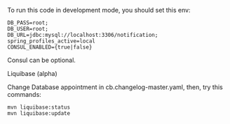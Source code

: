 To run this code in development mode, you should set this env:

```
DB_PASS=root;
DB_USER=root;
DB_URL=jdbc:mysql://localhost:3306/notification;
spring_profiles_active=local
CONSUL_ENABLED={true|false}
```

Consul can be optional.

Liquibase (alpha)

Change Database appointment in cb.changelog-master.yaml, then, try this commands:

````
mvn liquibase:status
mvn liquibase:update
````